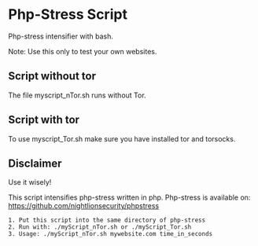 # Php-Stress Script
Php-stress intensifier with bash.

Note: Use this only to test your own websites.

## Script without tor
The file myscript_nTor.sh runs without Tor.

## Script with tor
To use myscript_Tor.sh make sure you have installed tor and torsocks. 

## Disclaimer
Use it wisely!

This script intensifies php-stress written in php. Php-stress is available on: https://github.com/nightlionsecurity/phpstress

``` 
1. Put this script into the same directory of php-stress
2. Run with: ./myScript_nTor.sh or ./myScript_Tor.sh
3. Usage: ./myScript_nTor.sh mywebsite.com time_in_seconds
```
